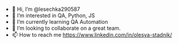 - 👋 Hi, I’m @lesechka290587
- 👀 I’m interested in QA, Python, JS
- 🌱 I’m currently learning QA Automation
- 💞️ I’m looking to collaborate on a great team.
- 📫 How to reach me https://www.linkedin.com/in/olesya-stadnik/

<!---
lesechka290587/lesechka290587 is a ✨ special ✨ repository because its `README.md` (this file) appears on your GitHub profile.
You can click the Preview link to take a look at your changes.
--->
